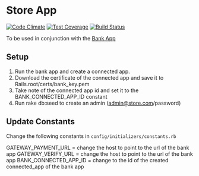 # Store App

[![Code Climate](https://codeclimate.com/github/jvnill/store/badges/gpa.svg)](https://codeclimate.com/github/jvnill/store)
[![Test Coverage](https://codeclimate.com/github/jvnill/store/badges/coverage.svg)](https://codeclimate.com/github/jvnill/store)
[![Build Status](https://travis-ci.org/jvnill/store.svg?branch=master)](https://travis-ci.org/jvnill/store)

To be used in conjunction with the [Bank App](https://github.com/jvnill/bank)

## Setup

1. Run the bank app and create a connected app.
2. Download the certificate of the connected app and save it to Rails.root/certs/bank_key.pem
3. Take note of the connected app id and set it to the BANK_CONNECTED_APP_ID constant
4. Run rake db:seed to create an admin (admin@store.com/password)

## Update Constants

Change the following constants in `config/initializers/constants.rb`

GATEWAY_PAYMENT_URL = change the host to point to the url of the bank app
GATEWAY_VERIFY_URL = change the host to point to the url of the bank app
BANK_CONNECTED_APP_ID = change to the id of the created connected_app of the bank app
